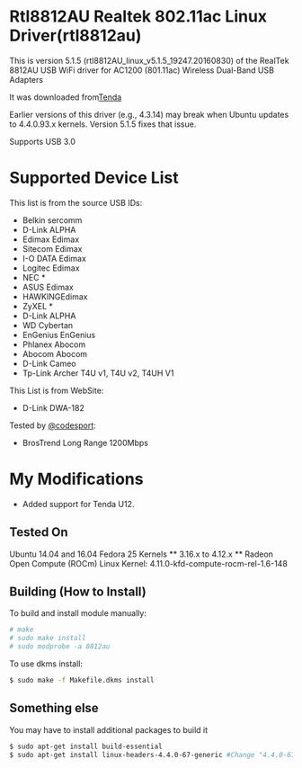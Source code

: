 # Rtl8812AU Realtek 802.11ac Linux Driver(rtl8812au)

This is version 5.1.5 (rtl8812AU_linux_v5.1.5_19247.20160830) of the RealTek 8812AU USB WiFi driver for AC1200 (801.11ac) Wireless Dual-Band USB Adapters

It was downloaded from[Tenda](http://www.tenda.com.cn/download/detail-2614.html)  

Earlier versions of this driver (e.g., 4.3.14) may break when Ubuntu updates to 4.4.0.93.x kernels. Version 5.1.5 fixes that issue.

Supports USB 3.0

# Supported Device List
This list is from the source USB IDs:
+ Belkin sercomm  
+ D-Link ALPHA  
+ Edimax Edimax  
+ Sitecom Edimax  
+ I-O DATA Edimax  
+ Logitec Edimax  
+ NEC *  
+ ASUS Edimax  
+ HAWKINGEdimax  
+ ZyXEL *  
+ D-Link ALPHA  
+ WD Cybertan  
+ EnGenius EnGenius  
+ Phlanex Abocom
+ Abocom Abocom
+ D-Link Cameo
+ Tp-Link Archer T4U v1, T4U v2, T4UH V1

This List is from WebSite:
+ D-Link DWA-182

Tested by [@codesport](https://github.com/codesport):
+ BrosTrend Long Range 1200Mbps

# My Modifications
- Added support for Tenda U12.

## Tested On
Ubuntu 14.04 and 16.04
Fedora 25
Kernels
** 3.16.x to 4.12.x
** Radeon Open Compute (ROCm) Linux Kernel: 4.11.0-kfd-compute-rocm-rel-1.6-148

## Building (How to Install)

To build and install module manually:

``` sh
# make
# sudo make install
# sudo modprobe -a 8812au
```

To use dkms install:

``` sh
$ sudo make -f Makefile.dkms install
```

## Something else
You may have to install additional packages to build it
``` sh
$ sudo apt-get install build-essential
$ sudo apt-get install linux-headers-4.4.0-67-generic #Change "4.4.0-67" to your desired kernel version
```